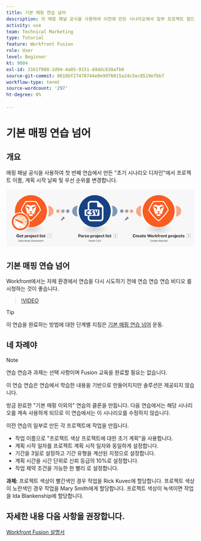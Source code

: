 ```yaml
---
title: 기본 매핑 연습 넘어
description: 의 매핑 패널 공식을 사용하여 이전에 만든 시나리오에서 일부 프로젝트 필드를 변경합니다. [!DNL Adobe Workfront Fusion].
activity: use
team: Technical Marketing
type: Tutorial
feature: Workfront Fusion
role: User
level: Beginner
kt: 9004
exl-id: 3161f088-2d94-4a05-9151-d4ddc638afb0
source-git-commit: 0618bf27478744e0e9976015a24c5ec8519efbb7
workflow-type: tm+mt
source-wordcount: '297'
ht-degree: 0%

---
```


# 기본 매핑 연습 넘어

## 개요

매핑 패널 공식을 사용하여 첫 번째 연습에서 만든 &quot;초기 시나리오 디자인&quot;에서 프로젝트 이름, 계획 시작 날짜 및 우선 순위를 변경합니다.

![Fusion 시나리오의 이미지](assets/understand-the-basics-1.png)

## 기본 매핑 연습 넘어

Workfront에서는 자체 환경에서 연습을 다시 시도하기 전에 연습 연습 연습 비디오 를 시청하는 것이 좋습니다.

>[!VIDEO](https://video.tv.adobe.com/v/335264/?quality=12)

>[!TIP]
>
>이 연습을 완료하는 방법에 대한 단계별 지침은 [기본 매핑 연습 넘어](https://experienceleague.adobe.com/docs/workfront-learn/tutorials-workfront/fusion/exercises/beyond-basic-mapping.html?lang=en) 운동.

## 네 차례야

>[!NOTE]
>
>연습 연습과 과제는 선택 사항이며 Fusion 교육을 완료할 필요는 없습니다.

이 연습 연습은 연습에서 학습한 내용을 기반으로 만들어지지만 솔루션은 제공되지 않습니다.

방금 완료한 &quot;기본 매핑 이외의&quot; 연습의 클론을 만듭니다. 다음 연습에서는 해당 시나리오를 계속 사용하게 되므로 이 연습에서는 이 시나리오를 수정하지 않습니다.

이전 연습의 일부로 만든 각 프로젝트에 작업을 만듭니다.

* 작업 이름으로 &quot;프로젝트 색상 프로젝트에 대한 초기 계획&quot;을 사용합니다.
* 계획 시작 일자를 프로젝트 계획 시작 일자와 동일하게 설정합니다.
* 기간을 3일로 설정하고 기간 유형을 계산된 지정으로 설정합니다.
* 계획 시간을 시간 단위로 신뢰 등급의 10%로 설정합니다.
* 작업 제약 조건을 가능한 한 빨리 로 설정합니다.

**과제:** 프로젝트 색상이 빨간색인 경우 작업을 Rick Kuvec에 할당합니다. 프로젝트 색상이 노란색인 경우 작업을 Mary Smith에게 할당합니다. 프로젝트 색상이 녹색이면 작업을 Ida Blankenship에 할당합니다.

## 자세한 내용 다음 사항을 권장합니다.

[Workfront Fusion 설명서](https://experienceleague.adobe.com/docs/workfront/using/adobe-workfront-fusion/workfront-fusion-2.html?lang=en)
